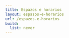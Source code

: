 ```yaml
---
title: Espazos e horarios
layout: espazos-e-horarios
url: /espazos-e-horarios
build:
  list: never
---
```

